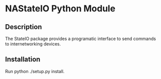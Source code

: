 # NAStateIO Python Module

## Description
The StateIO package provides a programatic interface to send commands to internetworking devices.

## Installation
Run python ./setup.py install.
